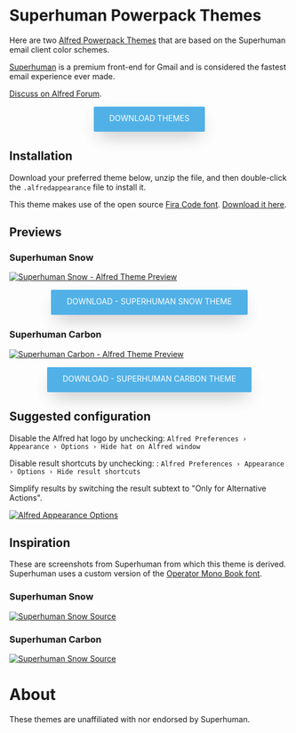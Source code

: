 <style type="text/css">
  .button {
    -webkit-user-select: none;
  	-moz-user-select: none;
  	-ms-user-select: none;
  	user-select: none;
  	display: inline-block;
  	height: calc(7 * 6px + 3px);
  	margin: 1px 0 2px;
  	padding: 0 28px;
  	text-align: center;
  	background: #51b1e7;
  	box-shadow: 0 14px 34px -10px rgba(0,0,0,.15), 0 14px 34px -10px rgba(0,0,0,.15);
  	transition: .5s;
    border-radius: 2px;
  	text-decoration: none;
  	cursor: pointer;
  	white-space: nowrap;
  	outline: 0;
    color: #fff;
    text-transform: uppercase;
	   line-height: 42px;
  }
  .button:hover, .button:focus {
  	box-shadow: 0 14px 40px -10px rgba(0,0,0,.35), 0 14px 40px -10px rgba(0,0,0,.35);
    font-weight: normal;
    color: #fff;
  }
  .button:visited {
    color: #fff;
  }
</style>

# Superhuman Powerpack Themes

Here are two [Alfred Powerpack Themes](https://www.alfredapp.com/help/appearance/) that are based on the Superhuman email client color schemes.

[Superhuman](https://superhuman.com/) is a premium front-end for Gmail and is considered the fastest email experience ever made.

[Discuss on Alfred Forum](https://www.alfredforum.com/topic/12287-superhuman-light-and-carbon-themes/).

<p align="center">
  <a href="https://github.com/chrismessina/alfred-app/raw/master/themes/superhuman/superhuman-themes.zip" class="button">
    Download Themes
  </a>
</p>

## Installation

Download your preferred theme below, unzip the file, and then double-click the `.alfredappearance` file to install it.

This theme makes use of the open source [Fira Code font](https://github.com/tonsky/FiraCode/). [Download it here](https://github.com/tonsky/FiraCode/releases).


## Previews

### Superhuman Snow

[![Superhuman Snow - Alfred Theme Preview](./assets/superhuman-snow.png)](./assets/superhuman-snow.png)

<p align="center">
  <a href="https://github.com/chrismessina/alfred-app/raw/master/themes/superhuman/superhuman-snow.zip" class="button">
    Download - Superhuman Snow Theme
  </a>
</p>

### Superhuman Carbon

[![Superhuman Carbon - Alfred Theme Preview](./assets/superhuman-carbon.png)](./assets/superhuman-carbon.png)

<p align="center">
  <a href="https://github.com/chrismessina/alfred-app/raw/master/themes/superhuman/superhuman-carbon.zip" class="button">
    Download - Superhuman Carbon Theme
  </a>
</p>


## Suggested configuration

Disable the Alfred hat logo by unchecking: `Alfred Preferences › Appearance › Options › Hide hat on Alfred window`

Disable result shortcuts by unchecking: : `Alfred Preferences › Appearance › Options › Hide result shortcuts`

Simplify results by switching the result subtext to "Only for Alternative Actions".

[![Alfred Appearance Options](./assets/alfred-appearance-options.png)](./assets/alfred-appearance-options.png)


## Inspiration

These are screenshots from Superhuman from which this theme is derived. Superhuman uses a custom
version of the [Operator Mono Book font](https://www.typography.com/fonts/operator/styles/operatormono).

### Superhuman Snow

[![Superhuman Snow Source](./assets/superhuman-snow-source.png)](./assets/superhuman-snow-source.png)


### Superhuman Carbon

[![Superhuman Snow Source](./assets/superhuman-carbon-source.png)](./assets/superhuman-carbon-source.png)


# About

These themes are unaffiliated with nor endorsed by Superhuman.
